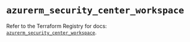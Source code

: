 # `azurerm_security_center_workspace`

Refer to the Terraform Registry for docs: [`azurerm_security_center_workspace`](https://registry.terraform.io/providers/hashicorp/azurerm/4.23.0/docs/resources/security_center_workspace).
